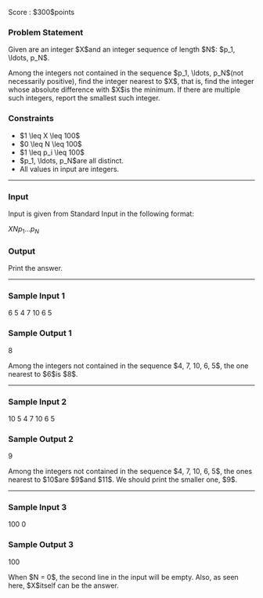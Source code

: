 
<div>

<span>

<span>

<p>
Score : $300$points
</p>

<div>

<section>

### **Problem Statement**

<p>
Given are an integer $X$and an integer sequence of length $N$: $p_1, \ldots, p_N$.
</p>

<p>
Among the integers not contained in the sequence $p_1, \ldots, p_N$(not necessarily positive), find the integer nearest to $X$, that is, find the integer whose absolute difference with $X$is the minimum. If there are multiple such integers, report the smallest such integer.
</p>

</section>

</div>

<div>

<section>

### **Constraints**

<ul>

<li>
$1 \leq X \leq 100$
</li>

<li>
$0 \leq N \leq 100$
</li>

<li>
$1 \leq p_i \leq 100$
</li>

<li>
$p_1, \ldots, p_N$are all distinct.
</li>

<li>
All values in input are integers.
</li>

</ul>

</section>

</div>

---

<div>

<div>

<section>

### **Input**

<p>
Input is given from Standard Input in the following format:
</p>

<div>

$X$$N$$p_1$$...$$p_N$
</div>

</section>

</div>

<div>

<section>

### **Output**

<p>
Print the answer.
</p>

</section>

</div>

</div>

---

<div>

<section>

### **Sample Input 1**

<div>

6 5
4 7 10 6 5

</div>

</section>

</div>

<div>

<section>

### **Sample Output 1**

<div>

8

</div>

<p>
Among the integers not contained in the sequence $4, 7, 10, 6, 5$, the one nearest to $6$is $8$.
</p>

</section>

</div>

---

<div>

<section>

### **Sample Input 2**

<div>

10 5
4 7 10 6 5

</div>

</section>

</div>

<div>

<section>

### **Sample Output 2**

<div>

9

</div>

<p>
Among the integers not contained in the sequence $4, 7, 10, 6, 5$, the ones nearest to $10$are $9$and $11$. We should print the smaller one, $9$.
</p>

</section>

</div>

---

<div>

<section>

### **Sample Input 3**

<div>

100 0


</div>

</section>

</div>

<div>

<section>

### **Sample Output 3**

<div>

100

</div>

<p>
When $N = 0$, the second line in the input will be empty. Also, as seen here, $X$itself can be the answer.
</p>

</section>

</div>

</span>

</span>

</div>
